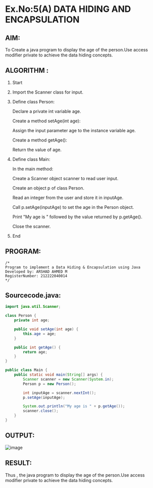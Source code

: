 # Ex.No:5(A)  DATA HIDING AND ENCAPSULATION
## AIM:
To Create a java program to display the age of the person.Use access modifier private to achieve the data hiding concepts.

## ALGORITHM :
1. Start

2.  Import the Scanner class for input.

3. Define class Person:

   Declare a private int variable age.
   
   Create a method setAge(int age):
   
   Assign the input parameter age to the instance variable age.
   
   Create a method getAge():
   
   Return the value of age.

4. Define class Main:

   In the main method:
   
   Create a Scanner object scanner to read user input.
   
   Create an object p of class Person.
   
   Read an integer from the user and store it in inputAge.
   
   Call p.setAge(inputAge) to set the age in the Person object.
   
   Print "My age is " followed by the value returned by p.getAge().
   
   Close the scanner.

5. End


## PROGRAM:
 ```
/*
Program to implement a Data Hiding & Encapsulation using Java
Developed by: ARSHAD AHMED M
RegisterNumber: 212222040014
*/
```

## Sourcecode.java:

```java
import java.util.Scanner;

class Person {
    private int age;

    public void setAge(int age) {
        this.age = age;
    }

    public int getAge() {
        return age;
    }
}

public class Main {
    public static void main(String[] args) {
        Scanner scanner = new Scanner(System.in);
        Person p = new Person();

        int inputAge = scanner.nextInt();
        p.setAge(inputAge);

        System.out.println("My age is " + p.getAge());
        scanner.close();
    }
}
```

## OUTPUT:

![image](https://github.com/user-attachments/assets/781fdc29-385a-4a25-bdb3-72d4c304f256)


## RESULT:
Thus , the  java program to display the age of the person.Use access modifier private to achieve the data hiding concepts.
